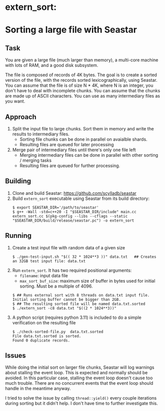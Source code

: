 # extern_sort:
# Sorting a large file with Seastar
## Task
You are given a large file (much larger than memory), a multi-core
machine with lots of RAM, and a good disk subsystem.

The file is composed of records of 4K bytes. The goal is to create a
sorted version of the file, with the records sorted lexicographically,
using Seastar.
You can assume that the file is of size N * 4K, where N is an integer,
you don't have to deal with incomplete chunks. You can assume that the
chunks are made up of ASCII characters.
You can use as many intermediary files as you want.

## Approach
1. Split the input file to large chunks. Sort them in memory and write the results to intermediary files.
   - Sorting file chunks can be done in parallel on avaialble shards.
   - Resulting files are queued for later processing
2. Merge pair of intermediary files until there's only one file left
   - Merging intermediary files can be done in parallel with other sorting / merging tasks
   - Resulting files are queued for further processing.

## Building
1. Clone and build Seastar: https://github.com/scylladb/seastar
2. Build `extern_sort` executable using Seastar from its build directory:
   ```
   $ export SEASTAR_DIR='/path/to/seastar'
   $ g++ -Wall -std=c++20 -I "$SEASTAR_DIR/include" main.cc extern_sort.cc $(pkg-config --libs --cflags --static "$SEASTAR_DIR/build/release/seastar.pc") -o extern_sort
   ```
## Running
1. Create a test input file with random data of a given size
   ```
   $ ./gen-test-input.sh "$(( 32 * 1024**3 ))" data.txt   ## Creates an 32GB test input file: data.txt
   ```
2. Run `extern_sort`. It has two required positional arguments:
   - `filename`: input data file
   - `max_sort_buf_size`: maximum size of buffer in bytes used for initial sorting. Must be a multiple of 4096.
   ```
   $ ## Runs external sort with 8 threads on data.txt input file. Initial sorting buffer cannot be bigger than 2GB.
   $ ## The resulting sorted file will be named data.txt.sorted
   $ ./extern_sort -c8 data.txt "$((2 * 1024**3))"
   ```
3. A python script (requires python 3.11) is included to do a simple verification on the resulting file
   ```
   $ ./check-sorted-file.py  data.txt.sorted
   File data.txt.sorted is sorted.
   Found 0 duplicate records.
   ```
## Issues
While doing the initial sort on larger file chunks, Seastar will log warnings about stalling the event loop. This is expected and normally should be avoided.
In this particular case, stalling the event loop doesn't cause too much trouble. There are no concurrent events that the event loop should handle in the meantime anyway.

I tried to solve the issue by calling `thread::yield()` every couple iterations during sorting but it didn't help. I don't have time to further investigate this.

